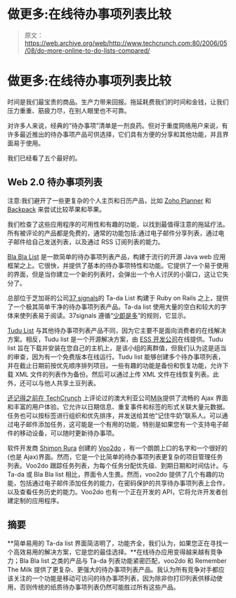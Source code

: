 # 做更多:在线待办事项列表比较 

> 原文：<https://web.archive.org/web/http://www.techcrunch.com:80/2006/05/08/do-more-online-to-do-lists-compared/>

# 做更多:在线待办事项列表比较

时间是我们最宝贵的商品。生产力带来回报。拖延耗费我们的时间和金钱，让我们压力重重、筋疲力尽，在别人眼里也不可靠。

对许多人来说，经典的“待办事项”清单是一剂良药。但对于重度网络用户来说，有许多最近推出的待办事项产品可供选择，它们具有方便的分享和其他功能，并且界面易于使用。

我们已经看了五个最好的。

## Web 2.0 待办事项列表

注意:我们避开了一些更复杂的个人主页和日历产品，比如 [Zoho Planner](https://web.archive.org/web/20230202230242/http://www.zohoplanner.com/) 和 [Backpack](https://web.archive.org/web/20230202230242/http://www.backpackit.com/) 来尝试比较苹果和苹果。

我们检查了这些应用程序的可用性和有趣的功能，以找到最值得注意的拖延疗法。所有被评论的产品都是免费的，通常的功能包括:通过电子邮件分享列表，通过电子邮件给自己发送列表，以及通过 RSS 订阅列表的能力。

[Bla Bla List](https://web.archive.org/web/20230202230242/http://www.blablalist.com/) 是一款简单的待办事项列表产品，构建于流行的开源 Java web 应用框架之上。它很快，并提供了基本的待办事项特性和功能。它提供了一个易于使用的界面，但是当你建立一个新的列表时，会弹出一个令人讨厌的小窗口，这让它失分了。

总部位于芝加哥的公司[37 signals](https://web.archive.org/web/20230202230242/http://www.tadalist.com/)的 Ta-da List 构建于 Ruby on Rails 之上，提供了一个极其简单干净的待办事项列表产品。Ta-da list 使用大量的空白和较大的字体来使列表易于阅读。37signals 遵循“[少即是多](https://web.archive.org/web/20230202230242/http://www.somewhatfrank.com/2006/04/37signals_found.html)”的规则，它显示。

[Tudu List](https://web.archive.org/web/20230202230242/http://tudu.ess.ch/) 与其他待办事项列表产品不同，因为它主要不是面向消费者的在线解决方案。相反，Tudu list 是一个开源解决方案，由 [ESS 开发公司](https://web.archive.org/web/20230202230242/http://app.ess.ch/)在线提供。Tudu list 旨在下载并安装在您自己的主机上，是该小组的离群值，但我们认为这是适当的审查，因为有一个免费版本在线运行。Tudu list 能够创建多个待办事项列表，并在截止日期前按优先顺序排列项目。一些有趣的功能是备份和恢复功能，允许下载 XML 文件的列表作为备份。然后可以通过上传 XML 文件在线恢复列表。此外，还可以与他人共享土豆列表。

[还记得之前在 TechCrunch](https://web.archive.org/web/20230202230242/http://www.rememberthemilk.com/) 上评论过的澳大利亚公司[Milk](https://web.archive.org/web/20230202230242/http://techcrunch.com/2005/10/13/rememberthemilk-to-do-lists)提供了流畅的 Ajax 界面和丰富的用户体验。它允许以日期信息、重复事件和标签的形式关联大量元数据。任务也可以按标签进行组织和优先排序，并发送给其他“记住牛奶”联系人。可以通过电子邮件添加任务，这可能是一个有用的功能，特别是如果您有一个支持电子邮件的移动设备，可以随时更新待办事项。

软件开发商 [Shimon Rura](https://web.archive.org/web/20230202230242/http://rura.org/shimon) 创建的 [Voo2do](https://web.archive.org/web/20230202230242/http://www.voo2do.com/) ，有一个朗朗上口的名字和一个很好的(也是 Ajax)界面。然而，它是一个比简单的待办事项列表更复杂的项目管理任务列表。Voo2do 跟踪任务列表，为每个任务分配优先级、到期日期和时间估计。与 Ta-da 或 Bla Bla list 相比，界面令人生畏。然而，voo2do 提供了几个有趣的功能，包括通过电子邮件添加任务的能力，在密码保护的共享待办事项列表上合作，以及查看任务历史的能力。Voo2do 也有一个正在开发的 API，它将允许开发者创建定制的应用程序。

## 摘要

**简单易用的 Ta-da list 界面简洁明了，功能齐全，我们认为，如果您正在寻找一个高效易用的解决方案，它是您的最佳选择。**在线待办应用变得越来越有竞争力；Bla Bla list 之类的产品与 Ta-da 列表功能紧密匹配，voo2do 和 Remember The Milk 提供了更复杂、更强大的待办事项列表产品。我认为所有竞争对手都应该关注的一个功能是移动可访问的待办事项列表，因为除非你打印列表供移动使用，否则传统的纸质待办事项列表仍然可能胜过所有这些产品。